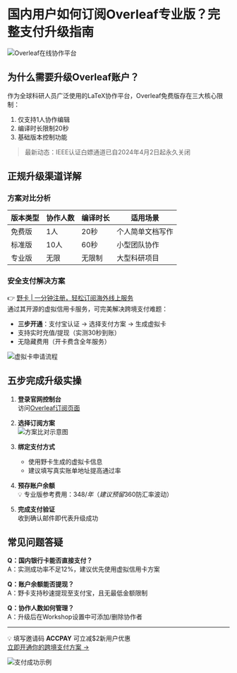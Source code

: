 # 国内用户如何订阅Overleaf专业版？完整支付升级指南

![Overleaf在线协作平台](https://bbtdd.com/wp-content/uploads/img/0136783357836.webp)

## 为什么需要升级Overleaf账户？
作为全球科研人员广泛使用的LaTeX协作平台，Overleaf免费版存在三大核心限制：
1. 仅支持1人协作编辑
2. 编译时长限制20秒
3. 基础版本控制功能
> 最新动态：IEEE认证白嫖通道已自2024年4月2日起永久关闭

## 正规升级渠道详解
### 方案对比分析
| 版本类型 | 协作人数 | 编译时长 | 适用场景         |
|----------|----------|----------|------------------|
| 免费版   | 1人      | 20秒     | 个人简单文档写作 |
| 标准版   | 10人     | 60秒     | 小型团队协作     |
| 专业版   | 无限     | 无限制   | 大型科研项目     |

### 安全支付解决方案
👉 [野卡 | 一分钟注册，轻松订阅海外线上服务](https://bbtdd.com/yeka)  
通过其开源的虚拟信用卡服务，可完美解决跨境支付难题：
- **三步开通**：支付宝认证 → 选择支付方案 → 生成虚拟卡
- 支持实时充值/提现（实测30秒到账）
- 无隐藏费用（开卡费含全年服务）

![虚拟卡申请流程](https://bbtdd.com/wp-content/uploads/img/24495634886.webp)

## 五步完成升级实操
1. **登录官网控制台**  
   访问[Overleaf订阅页面](https://www.overleaf.com/user/subscription/plans)
   
2. **选择订阅方案**  
   ![方案比对示意图](https://bbtdd.com/wp-content/uploads/img/0252673226981.webp)

3. **绑定支付方式**
   - 使用野卡生成的虚拟卡信息
   - 建议填写真实账单地址提高通过率

4. **预存账户余额**  
   💡 专业版参考费用：$348/年（建议预留$360防汇率波动）

5. **完成支付验证**  
   收到确认邮件即代表升级成功

## 常见问题答疑
**Q：国内银行卡能否直接支付？**  
A：实测成功率不足12%，建议优先使用虚拟信用卡方案

**Q：账户余额能否提现？**  
A：野卡支持秒速提现至支付宝，且无最低金额限制

**Q：协作人数如何管理？**  
A：升级后在Workshop设置中可添加/删除协作者

---

💡 填写邀请码 **ACCPAY** 可立减$2新用户优惠  
[立即开通你的跨境支付方案 →](https://bbtdd.com/yeka)

![支付成功示例](https://bbtdd.com/wp-content/uploads/img/673612358.webp)